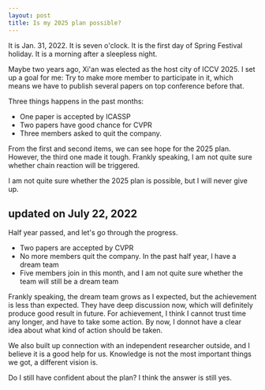 ```yaml
---
layout: post
title: Is my 2025 plan possible?
---
```

It is Jan. 31, 2022.
It is seven o'clock.
It is the first day of Spring Festival holiday.
It is a morning after a sleepless night.


Maybe two years ago, Xi'an was elected as the host city of ICCV 2025.
I set up a goal for me: Try to make more member to participate in it, which means we have to publish several papers on top conference before that.


Three things happens in the past months:
- One paper is accepted by ICASSP
- Two papers have good chance for CVPR
- Three members asked to quit the company.


From the first and second items, we can see hope for the 2025 plan. However, the third one made it tough. Frankly speaking, I am not quite sure whether chain reaction will be triggered.

I am not quite sure whether the 2025 plan is possible, but I will never give up.

## updated on July 22, 2022


Half year passed, and let's go through the progress.
- Two papers are accepted by CVPR
- No more members quit the company. In the past half year, I have a dream team
- Five members join in this month, and I am not quite sure whether the team will still be a dream team


Frankly speaking, the dream team grows as I expected, but the achievement is less than expected. They have deep discussion now, which will definitely produce good result in future. For achievement, I think I cannot trust time any longer, and have to take some action. By now, I donnot have a clear idea about what kind of action should be taken.


We also built up connection with an independent researcher outside, and I believe it is a good help for us. Knowledge is not the most important things we got, a different vision is.

Do I still have confident about the plan? I think the answer is still yes.
